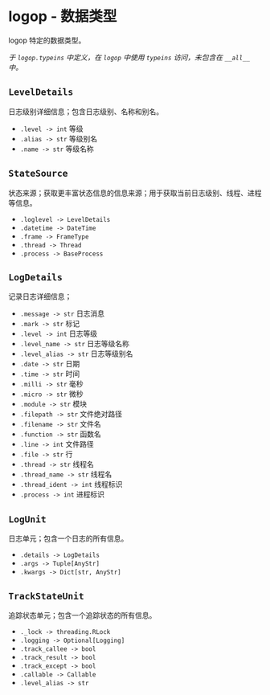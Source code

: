 # logop - 数据类型

logop 特定的数据类型。

_于 `logop.typeins` 中定义，在 `logop` 中使用 `typeins` 访问，未包含在 `__all__` 中。_


## `LevelDetails`

日志级别详细信息；包含日志级别、名称和别名。

- `.level -> int` 等级
- `.alias -> str` 等级别名
- `.name -> str` 等级名称


## `StateSource`

状态来源；获取更丰富状态信息的信息来源；用于获取当前日志级别、线程、进程等信息。

- `.loglevel -> LevelDetails`
- `.datetime -> DateTime`
- `.frame -> FrameType`
- `.thread -> Thread`
- `.process -> BaseProcess`


## `LogDetails`

记录日志详细信息；

- `.message -> str` 日志消息
- `.mark -> str` 标记
- `.level -> int` 日志等级
- `.level_name -> str` 日志等级名称
- `.level_alias -> str` 日志等级别名
- `.date -> str` 日期
- `.time -> str` 时间
- `.milli -> str` 毫秒
- `.micro -> str` 微秒
- `.module -> str` 模块
- `.filepath -> str` 文件绝对路径
- `.filename -> str` 文件名
- `.function -> str` 函数名
- `.line -> int` 文件路径
- `.file -> str` 行
- `.thread -> str` 线程名
- `.thread_name -> str` 线程名
- `.thread_ident -> int` 线程标识
- `.process -> int` 进程标识


## `LogUnit`

日志单元；包含一个日志的所有信息。

- `.details -> LogDetails`
- `.args -> Tuple[AnyStr]` 
- `.kwargs -> Dict[str, AnyStr]`


## `TrackStateUnit`

追踪状态单元；包含一个追踪状态的所有信息。

- `._lock -> threading.RLock`
- `.logging -> Optional[Logging]`
- `.track_callee -> bool`
- `.track_result -> bool`
- `.track_except -> bool`
- `.callable -> Callable`
- `.level_alias -> str`
